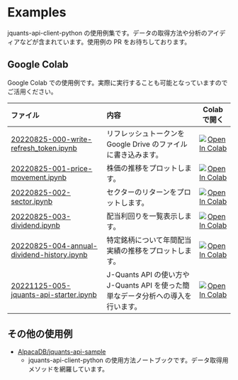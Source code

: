 # Examples

jquants-api-client-python の使用例集です。データの取得方法や分析のアイディアなどが含まれています。使用例の PR をお待ちしております。

## Google Colab

Google Colab での使用例です。実際に実行することも可能となっていますのでご活用ください。

| ファイル                                                                                 | 内容                                                                              |                                                                                                       Colab で開く                                                                                                        |
| :--------------------------------------------------------------------------------------- | :-------------------------------------------------------------------------------- | :-----------------------------------------------------------------------------------------------------------------------------------------------------------------------------------------------------------------------: |
| [20220825-000-write-refresh_token.ipynb](20220825-000-write-refresh_token.ipynb)         | リフレッシュトークンを Google Drive のファイルに書き込みます。                    |   [![Open In Colab](https://colab.research.google.com/assets/colab-badge.svg)](https://colab.research.google.com/github/J-Quants/jquants-api-client-python/blob/master/examples/20220825-000-write-refresh_token.ipynb)   |
| [20220825-001-price-movement.ipynb](20220825-001-price-movement.ipynb)                   | 株価の推移をプロットします。                                                      |     [![Open In Colab](https://colab.research.google.com/assets/colab-badge.svg)](https://colab.research.google.com/github/J-Quants/jquants-api-client-python/blob/master/examples/20220825-001-price-movement.ipynb)      |
| [20220825-002-sector.ipynb](20220825-002-sector.ipynb)                                   | セクターのリターンをプロットします。                                              |         [![Open In Colab](https://colab.research.google.com/assets/colab-badge.svg)](https://colab.research.google.com/github/J-Quants/jquants-api-client-python/blob/master/examples/20220825-002-sector.ipynb)          |
| [20220825-003-dividend.ipynb](20220825-003-dividend.ipynb)                               | 配当利回りを一覧表示します。                                                      |        [![Open In Colab](https://colab.research.google.com/assets/colab-badge.svg)](https://colab.research.google.com/github/J-Quants/jquants-api-client-python/blob/master/examples/20220825-003-dividend.ipynb)         |
| [20220825-004-annual-dividend-history.ipynb](20220825-004-annual-dividend-history.ipynb) | 特定銘柄について年間配当実績の推移をプロットします。                              | [![Open In Colab](https://colab.research.google.com/assets/colab-badge.svg)](https://colab.research.google.com/github/J-Quants/jquants-api-client-python/blob/master/examples/20220825-004-annual-dividend-history.ipynb) |
| [20221125-005-jquants-api-starter.ipynb](20221125-005-jquants-api-starter.ipynb)         | J-Quants API の使い方や J-Quants API を使った簡単なデータ分析への導入を行います。 |   [![Open In Colab](https://colab.research.google.com/assets/colab-badge.svg)](https://colab.research.google.com/github/J-Quants/jquants-api-client-python/blob/master/examples/20221125-005-jquants-api-starter.ipynb)   |

## その他の使用例

- [AlpacaDB/jquants-api-sample](https://github.com/AlpacaDB/jquants-api-sample)
  - jquants-api-client-python の使用方法ノートブックです。データ取得用メソッドを網羅しています。
